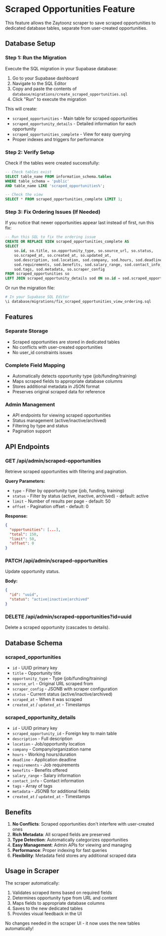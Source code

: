 # Scraped Opportunities Feature

This feature allows the Zaytoonz scraper to save scraped opportunities to dedicated database tables, separate from user-created opportunities.

## Database Setup

### Step 1: Run the Migration

Execute the SQL migration in your Supabase database:

1. Go to your Supabase dashboard
2. Navigate to the SQL Editor
3. Copy and paste the contents of `database/migrations/create_scraped_opportunities.sql`
4. Click "Run" to execute the migration

This will create:
- `scraped_opportunities` - Main table for scraped opportunities
- `scraped_opportunity_details` - Detailed information for each opportunity
- `scraped_opportunities_complete` - View for easy querying
- Proper indexes and triggers for performance

### Step 2: Verify Setup

Check if the tables were created successfully:

```sql
-- Check tables exist
SELECT table_name FROM information_schema.tables 
WHERE table_schema = 'public' 
AND table_name LIKE 'scraped_opportunities%';

-- Check the view
SELECT * FROM scraped_opportunities_complete LIMIT 1;
```

### Step 3: Fix Ordering Issues (If Needed)

If you notice that newer opportunities appear last instead of first, run this fix:

```sql
-- Run this SQL to fix the ordering issue
CREATE OR REPLACE VIEW scraped_opportunities_complete AS
SELECT 
    so.id, so.title, so.opportunity_type, so.source_url, so.status,
    so.scraped_at, so.created_at, so.updated_at,
    sod.description, sod.location, sod.company, sod.hours, sod.deadline,
    sod.requirements, sod.benefits, sod.salary_range, sod.contact_info,
    sod.tags, sod.metadata, so.scraper_config
FROM scraped_opportunities so
LEFT JOIN scraped_opportunity_details sod ON so.id = sod.scraped_opportunity_id;
```

Or run the migration file:
```bash
# In your Supabase SQL Editor
\i database/migrations/fix_scraped_opportunities_view_ordering.sql
```

## Features

### Separate Storage
- Scraped opportunities are stored in dedicated tables
- No conflicts with user-created opportunities
- No user_id constraints issues

### Complete Field Mapping
- Automatically detects opportunity type (job/funding/training)
- Maps scraped fields to appropriate database columns
- Stores additional metadata in JSON format
- Preserves original scraped data for reference

### Admin Management
- API endpoints for viewing scraped opportunities
- Status management (active/inactive/archived)
- Filtering by type and status
- Pagination support

## API Endpoints

### GET /api/admin/scraped-opportunities
Retrieve scraped opportunities with filtering and pagination.

**Query Parameters:**
- `type` - Filter by opportunity type (job, funding, training)
- `status` - Filter by status (active, inactive, archived) - default: active
- `limit` - Number of results per page - default: 50
- `offset` - Pagination offset - default: 0

**Response:**
```json
{
  "opportunities": [...],
  "total": 150,
  "limit": 50,
  "offset": 0
}
```

### PATCH /api/admin/scraped-opportunities
Update opportunity status.

**Body:**
```json
{
  "id": "uuid",
  "status": "active|inactive|archived"
}
```

### DELETE /api/admin/scraped-opportunities?id=uuid
Delete a scraped opportunity (cascades to details).

## Database Schema

### scraped_opportunities
- `id` - UUID primary key
- `title` - Opportunity title
- `opportunity_type` - Type (job/funding/training)
- `source_url` - Original URL scraped from
- `scraper_config` - JSONB with scraper configuration
- `status` - Current status (active/inactive/archived)
- `scraped_at` - When it was scraped
- `created_at` / `updated_at` - Timestamps

### scraped_opportunity_details
- `id` - UUID primary key
- `scraped_opportunity_id` - Foreign key to main table
- `description` - Full description
- `location` - Job/opportunity location
- `company` - Company/organization name
- `hours` - Working hours/duration
- `deadline` - Application deadline
- `requirements` - Job requirements
- `benefits` - Benefits offered
- `salary_range` - Salary information
- `contact_info` - Contact information
- `tags` - Array of tags
- `metadata` - JSONB for additional fields
- `created_at` / `updated_at` - Timestamps

## Benefits

1. **No Conflicts**: Scraped opportunities don't interfere with user-created ones
2. **Rich Metadata**: All scraped fields are preserved
3. **Type Detection**: Automatically categorizes opportunities
4. **Easy Management**: Admin APIs for viewing and managing
5. **Performance**: Proper indexing for fast queries
6. **Flexibility**: Metadata field stores any additional scraped data

## Usage in Scraper

The scraper automatically:
1. Validates scraped items based on required fields
2. Determines opportunity type from URL and content
3. Maps fields to appropriate database columns
4. Saves to the new dedicated tables
5. Provides visual feedback in the UI

No changes needed in the scraper UI - it now uses the new tables automatically! 